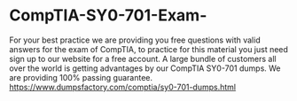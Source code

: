 # CompTIA-SY0-701-Exam-
For your best practice we are providing you free questions with valid answers for the exam of CompTIA, to practice for this material you just need sign up to our website for a free account. A large bundle of customers all over the world is getting advantages by our CompTIA SY0-701 dumps. We are providing 100% passing guarantee.
https://www.dumpsfactory.com/comptia/sy0-701-dumps.html
